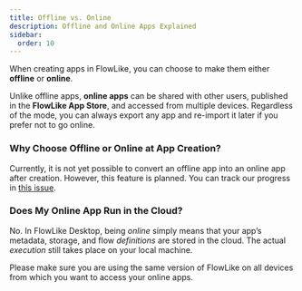 ```yaml
---
title: Offline vs. Online
description: Offline and Online Apps Explained
sidebar:
  order: 10
---
```


When creating apps in FlowLike, you can choose to make them either **offline** or **online**.

Unlike offline apps, **online apps** can be shared with other users, published in the **FlowLike App Store**, and accessed from multiple devices. Regardless of the mode, you can always export any app and re-import it later if you prefer not to go online.

### Why Choose Offline or Online at App Creation?
Currently, it is not yet possible to convert an offline app into an online app after creation. However, this feature is planned. You can track our progress in [this issue](https://github.com/TM9657/flow-like/issues/280).

### Does My Online App Run in the Cloud?
No. In FlowLike Desktop, being *online* simply means that your app’s metadata, storage, and flow *definitions* are stored in the cloud. The actual *execution* still takes place on your local machine.

Please make sure you are using the same version of FlowLike on all devices from which you want to access your online apps.
